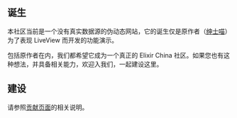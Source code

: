 ## 诞生

本社区当前是一个没有真实数据源的伪动态网站，它的诞生仅是原作者（[绅士喵](https://www.zhihu.com/question/331635817/answer/842108558)）为了表现 LiveView 而开发的功能演示。

包括原作者在内，我们都希望它成为一个真正的 Elixir China 社区。如果您也有这种想法，并具备相关能力，欢迎入我们，一起建设这里。

## 建设

请参照[贡献页面](/contribute)的相关说明。
